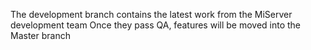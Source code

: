 The development branch contains the latest work from the MiServer development team
Once they pass QA, features will be moved into the Master branch
